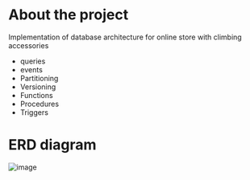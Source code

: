 # About the project
Implementation of database architecture for online store with climbing accessories
- queries
- events
- Partitioning
- Versioning
- Functions
- Procedures
- Triggers

# ERD diagram
![image](https://github.com/przemekdan1/web-store-database/assets/101727232/25111025-bece-476b-a5a5-a645680d63a9)
